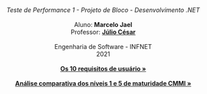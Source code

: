 <p align="center">
    <i>Teste de Performance 1 - Projeto de Bloco - Desenvolvimento .NET</i>
    <br />
    <br />
    Aluno: <strong>Marcelo Jael</strong>
    <br />
    Professor: <a href="https://github.com/jcguimaraesnet"><strong>Júlio César</strong></a>
    <br />
    <br />
    Engenharia de Software - INFNET
    <br />
    2021
    <br />
    <br />
    <a href="https://github.com/MarceloJael/ProjetoBloco_TP1_Marcelo_Jael/blob/main/Requisitos%20de%20usu%C3%A1rio.md"><strong>Os 10 requisitos de usuário »</strong></a>
    <br />
    <br />
     <a href="https://github.com/MarceloJael/ProjetoBloco_TP1_Marcelo_Jael/blob/main/An%C3%A1lise%20comparativa%20dos%20n%C3%ADveis%201%20e%205%20de%20maturidade%20CMMI.md"><strong>Análise comparativa dos níveis 1 e 5 de maturidade CMMI »</strong></a>
    <br />
    <br />
  </p>
